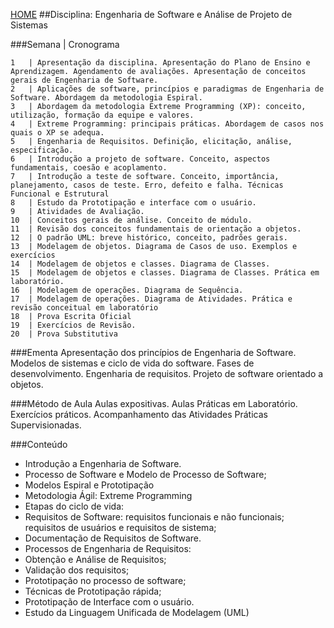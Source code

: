 [HOME](https://github.COM/Webschool-io/Ensino-Superior-de-Informatica-GRATUITO) 
##Disciplina: Engenharia de Software e Análise de Projeto de Sistemas

###Semana | Cronograma
```
1	| Apresentação da disciplina. Apresentação do Plano de Ensino e Aprendizagem. Agendamento de avaliações. Apresentação de conceitos gerais de Engenharia de Software.
2	| Aplicações de software, princípios e paradigmas de Engenharia de Software. Abordagem da metodologia Espiral.
3	| Abordagem da metodologia Extreme Programming (XP): conceito, utilização, formação da equipe e valores.
4	| Extreme Programming: principais práticas. Abordagem de casos nos quais o XP se adequa.
5	| Engenharia de Requisitos. Definição, elicitação, análise, especificação.
6	| Introdução a projeto de software. Conceito, aspectos fundamentais, coesão e acoplamento.
7	| Introdução a teste de software. Conceito, importância, planejamento, casos de teste. Erro, defeito e falha. Técnicas Funcional e Estrutural
8	| Estudo da Prototipação e interface com o usuário.
9	| Atividades de Avaliação.
10	| Conceitos gerais de análise. Conceito de módulo.
11	| Revisão dos conceitos fundamentais de orientação a objetos.
12	| O padrão UML: breve histórico, conceito, padrões gerais.
13	| Modelagem de objetos. Diagrama de Casos de uso. Exemplos e exercícios
14	| Modelagem de objetos e classes. Diagrama de Classes.
15	| Modelagem de objetos e classes. Diagrama de Classes. Prática em laboratório.
16	| Modelagem de operações. Diagrama de Sequência.
17	| Modelagem de operações. Diagrama de Atividades. Prática e revisão conceitual em laboratório
18	| Prova Escrita Oficial
19	| Exercícios de Revisão.
20	| Prova Substitutiva

```
###Ementa
Apresentação dos princípios de Engenharia de Software. Modelos de sistemas e ciclo de vida do software. Fases de desenvolvimento. Engenharia de requisitos. Projeto de software orientado a objetos.

###Método de Aula
Aulas expositivas. Aulas Práticas em Laboratório. Exercícios práticos. Acompanhamento das Atividades Práticas Supervisionadas.

###Conteúdo
- Introdução a Engenharia de Software.
- Processo de Software e Modelo de Processo de Software;
- Modelos Espiral e Prototipação
- Metodologia Ágil: Extreme Programming
- Etapas do ciclo de vida:
- Requisitos de Software: requisitos funcionais e não funcionais; requisitos de usuários e requisitos de sistema;
- Documentação de Requisitos de Software.
- Processos de Engenharia de Requisitos:
- Obtenção e Análise de Requisitos;
- Validação dos requisitos;
- Prototipação no processo de software;
- Técnicas de Prototipação rápida;
- Prototipação de Interface com o usuário.
- Estudo da Linguagem Unificada de Modelagem (UML)